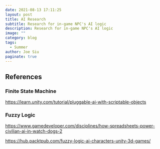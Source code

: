```yaml
---
date: 2021-08-13 17:11:25
layout: post
title: AI Research
subtitle: Research for in-game NPC's AI logic
description: Research for in-game NPC's AI logic
image: ""
category: blog
tags:
  - Summer
author: Joe Siu
paginate: true
---
```

## References

### Finite State Machine

<https://learn.unity.com/tutorial/pluggable-ai-with-scriptable-objects>

### Fuzzy Logic

<https://www.gamedeveloper.com/disciplines/how-spreadsheets-power-civilian-ai-in-watch-dogs-2>

<https://hub.packtpub.com/fuzzy-logic-ai-characters-unity-3d-games/>